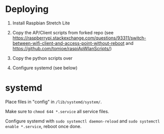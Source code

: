 # Deploying

1. Install Raspbian Stretch Lite

1. Copy the AP/Client scripts from forked repo (see https://raspberrypi.stackexchange.com/questions/93311/switch-between-wifi-client-and-access-point-without-reboot
and https://github.com/tomioe/raspiApWlanScripts/)

1. Copy the python scripts over

1. Configure systemd (see below)

# systemd

Place files in "config" in `/lib/systemd/system/`.

Make sure to `chmod 644 *.service` all service files.

Configure systemd with `sudo systemctl daemon-reload` and `sudo systemctl enable *.service`, reboot once done. 
